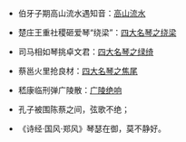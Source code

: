 - 伯牙子期高山流水遇知音：[高山流水](https://baike.baidu.com/item/%E9%AB%98%E5%B1%B1%E6%B5%81%E6%B0%B4/5587)

- 楚庄王重社稷砸爱琴“绕梁”：[四大名琴之绕梁](https://baike.baidu.com/item/%E7%BB%95%E6%A2%81)

- 司马相如琴挑卓文君：[四大名琴之绿绮](https://baike.baidu.com/item/%E7%BB%BF%E7%BB%AE)

- 蔡邕火里抢良材：[四大名琴之焦尾](https://baike.baidu.com/item/%E7%84%A6%E5%B0%BE%E7%90%B4/4622484?fromtitle=%E7%84%A6%E5%B0%BE&fromid=1474355)

- 嵇康临刑弹广陵散：[广陵绝响](https://baike.baidu.com/item/广陵绝响/4641933?fr=aladdin)

- 孔子被围陈蔡之间，弦歌不绝；

- 《诗经·国风·郑风》琴瑟在御，莫不静好。

